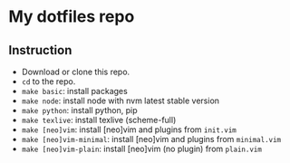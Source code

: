 # My dotfiles repo

## Instruction

- Download or clone this repo.
- `cd` to the repo.
- `make basic`: install packages
- `make node`: install node with nvm latest stable version
- `make python`: install python, pip
- `make texlive`: install texlive (scheme-full)
- `make [neo]vim`: install [neo]vim and plugins from `init.vim`
- `make [neo]vim-minimal`: install [neo]vim and plugins from `minimal.vim`
- `make [neo]vim-plain`: install [neo]vim (no plugin) from `plain.vim`
